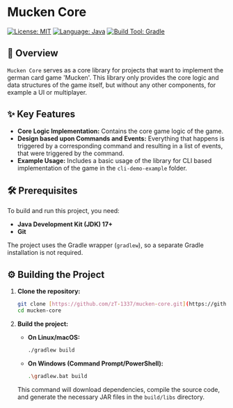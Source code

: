 # Mucken Core

[![License: MIT](https://img.shields.io/badge/License-MIT-yellow.svg)](https://github.com/zT-1337/mucken-core/blob/main/LICENSE.txt)
[![Language: Java](https://img.shields.io/badge/Language-Java-orange.svg)](https://www.java.com/)
[![Build Tool: Gradle](https://img.shields.io/badge/Build%20Tool-Gradle-02303A.svg)](https://gradle.org/)

## 🚀 Overview

`Mucken Core` serves as a core library for projects that want to implement the german card game 'Mucken'. 
This library only provides the core logic and data structures of the game itself, but without any other components, for example a UI or multiplayer.

## ✨ Key Features

* **Core Logic Implementation:** Contains the core game logic of the game.
* **Design based upon Commands and Events:** Everything that happens is triggered by a corresponding command and resulting in a list of events, that were triggered by the command.
* **Example Usage:** Includes a basic usage of the library for CLI based implementation of the game in the `cli-demo-example` folder.

## 🛠 Prerequisites

To build and run this project, you need:

* **Java Development Kit (JDK) 17+**
* **Git**

The project uses the Gradle wrapper (`gradlew`), so a separate Gradle installation is not required.

## ⚙️ Building the Project

1.  **Clone the repository:**
    ```bash
    git clone [https://github.com/zT-1337/mucken-core.git](https://github.com/zT-1337/mucken-core.git)
    cd mucken-core
    ```

2.  **Build the project:**
    * **On Linux/macOS:**
        ```bash
        ./gradlew build
        ```
    * **On Windows (Command Prompt/PowerShell):**
        ```bash
        .\gradlew.bat build
        ```

    This command will download dependencies, compile the source code, and generate the necessary JAR files in the `build/libs` directory.
